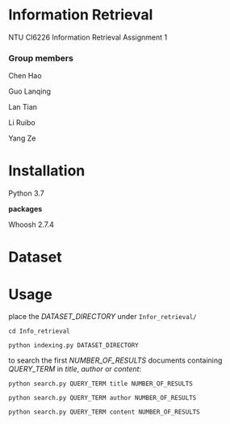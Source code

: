 # Information Retrieval
NTU CI6226 Information Retrieval Assignment 1

### Group members

Chen Hao

Guo Lanqing

Lan Tian

Li Ruibo

Yang Ze

# Installation

Python 3.7

**packages**

Whoosh 2.7.4

# Dataset

# Usage

place the *DATASET_DIRECTORY* under ```Infor_retrieval/```

```cd Info_retrieval```

```python indexing.py DATASET_DIRECTORY```


to search the first *NUMBER_OF_RESULTS* documents containing *QUERY_TERM* in *title*, *author* or *content*:

```python search.py QUERY_TERM title NUMBER_OF_RESULTS```

```python search.py QUERY_TERM author NUMBER_OF_RESULTS```

```python search.py QUERY_TERM content NUMBER_OF_RESULTS```
